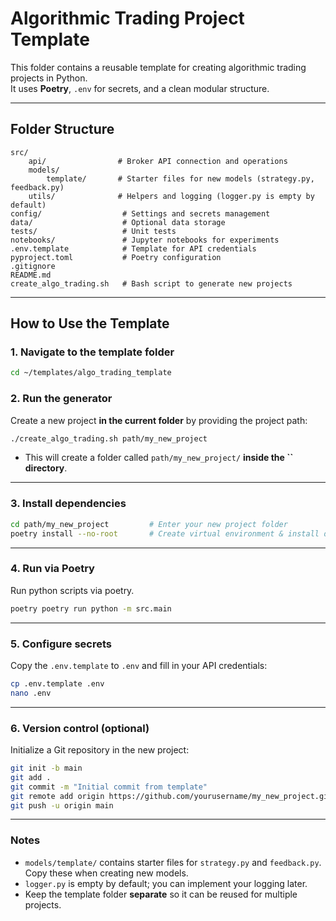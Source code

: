 # Algorithmic Trading Project Template

This folder contains a reusable template for creating algorithmic trading projects in Python.\
It uses **Poetry**, `.env` for secrets, and a clean modular structure.

---

## **Folder Structure**

```
src/
    api/                # Broker API connection and operations
    models/
        template/       # Starter files for new models (strategy.py, feedback.py)
    utils/              # Helpers and logging (logger.py is empty by default)
config/                  # Settings and secrets management
data/                    # Optional data storage
tests/                   # Unit tests
notebooks/               # Jupyter notebooks for experiments
.env.template            # Template for API credentials
pyproject.toml           # Poetry configuration
.gitignore
README.md
create_algo_trading.sh   # Bash script to generate new projects
```

---

## **How to Use the Template**

### 1. Navigate to the template folder

```bash
cd ~/templates/algo_trading_template
```

### 2. Run the generator

Create a new project **in the current folder** by providing the project path:

```bash
./create_algo_trading.sh path/my_new_project
```

- This will create a folder called `path/my_new_project/` **inside the **``** directory**.

---

### 3. Install dependencies

```bash
cd path/my_new_project         # Enter your new project folder
poetry install --no-root       # Create virtual environment & install dependencies
```

---

### 4. Run via Poetry

Run python scripts via poetry.

```bash
poetry poetry run python -m src.main
```

---

### 5. Configure secrets

Copy the `.env.template` to `.env` and fill in your API credentials:

```bash
cp .env.template .env
nano .env
```

---

### 6. Version control (optional)

Initialize a Git repository in the new project:

```bash
git init -b main
git add .
git commit -m "Initial commit from template"
git remote add origin https://github.com/yourusername/my_new_project.git
git push -u origin main
```

---

### **Notes**

- `models/template/` contains starter files for `strategy.py` and `feedback.py`. Copy these when creating new models.
- `logger.py` is empty by default; you can implement your logging later.
- Keep the template folder **separate** so it can be reused for multiple projects.

